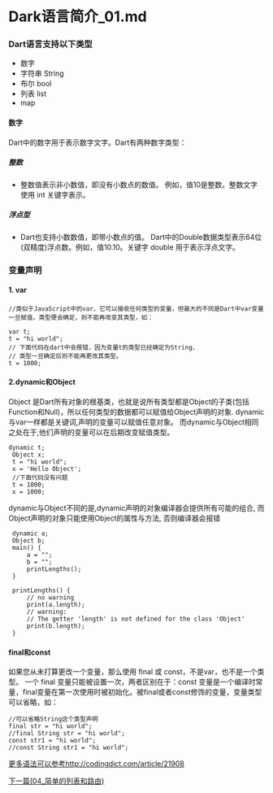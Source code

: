 # Dark语言简介_01.md

### Dart语言支持以下类型
- 数字
- 字符串 String
- 布尔 bool
- 列表 list
- map

#### 数字 
Dart中的数字用于表示数字文字。Dart有两种数字类型：

##### 整数 
- 整数值表示非小数值，即没有小数点的数值。 例如，值10是整数。整数文字使用
int 关键字表示。

##### 浮点型 
- Dart也支持小数数值，即带小数点的值。 Dart中的Double数据类型表示64位(双精度)浮点数。例如，值10.10。关键字 double 用于表示浮点文字。


### 变量声明
#### 1. var 

```dark
//类似于JavaScript中的var，它可以接收任何类型的变量，但最大的不同是Dart中var变量一旦赋值，类型便会确定，则不能再改变其类型，如：

var t;
t = "hi world";
// 下面代码在dart中会报错，因为变量t的类型已经确定为String，
// 类型一旦确定后则不能再更改其类型。
t = 1000;
```

#### 2.dynamic和Object
Object
是Dart所有对象的根基类，也就是说所有类型都是Object的子类(包括Function和Null)，所以任何类型的数据都可以赋值给Object声明的对象.
dynamic与var一样都是关键词,声明的变量可以赋值任意对象。
而dynamic与Object相同之处在于,他们声明的变量可以在后期改变赋值类型。

```dark
dynamic t;
 Object x;
 t = "hi world";
 x = 'Hello Object';
 //下面代码没有问题
 t = 1000;
 x = 1000;
```

dynamic与Object不同的是,dynamic声明的对象编译器会提供所有可能的组合,
而Object声明的对象只能使用Object的属性与方法, 否则编译器会报错 
```
 dynamic a;
 Object b;
 main() {
     a = "";
     b = "";
     printLengths();
 }   

 printLengths() {
     // no warning
     print(a.length);
     // warning:
     // The getter 'length' is not defined for the class 'Object'
     print(b.length);
 }
 ```
 
#### final和const
如果您从未打算更改一个变量，那么使用 final 或 const，不是var，也不是一个类型。 一个
final 变量只能被设置一次，两者区别在于：const
变量是一个编译时常量，final变量在第一次使用时被初始化。被final或者const修饰的变量，变量类型可以省略，如：
```
//可以省略String这个类型声明
final str = "hi world";
//final String str = "hi world"; 
const str1 = "hi world";
//const String str1 = "hi world";
```

[更多语法可以参考](http://codingdict.com/article/21908)<http://codingdict.com/article/21908>

<a href="./04_简单的列表和路由.md"
title="04_简单的列表和路由">下一篇(04_简单的列表和路由)</a>

